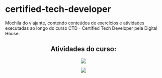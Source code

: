 # certified-tech-developer
Mochila do viajante, contendo conteúdos de exercícios e atividades executadas ao longo do curso CTD - Certified Tech Developer pela Digital House.

<h2 align="center">  
Atividades do curso:
</h2>

<p align="center">
<a href="https://github.com/FernandoBade"><img src="https://github-readme-stats.vercel.app/api?username=FernandoBade&show_icons=true&theme=dracula&show_owner" data-canonical-src="https://img.shields.io/github/followers/FernandoBade?style=social" style="max-width: 100%;"></a>
</p>

<p align="center">
<a href="https://github.com/FernandoBade"><img src="https://github-readme-stats.vercel.app/api/top-langs/?username=FernandoBade&show_icons=true&theme=dracula" data-canonical-src="https://github.com/FernandoBade/github-readme-stats?style=social" style="max-width: 100%;"></a>
</p>

